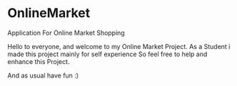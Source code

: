 # OnlineMarket
Application For Online Market Shopping

Hello to everyone, and welcome to my Online Market Project.
As a Student i made this project mainly for self experience 
So feel free to help and enhance this Project.

And as usual have fun :)
